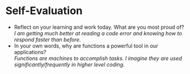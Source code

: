 # Self-Evaluation

- Reflect on your learning and work today. What are you most proud of?\
*I am getting much better at reading a code error and knowing how to respond faster than before.*
- In your own words, why are functions a powerful tool in our applications?\
*Functions are machines to accomplish tasks. I imagine they are used significantly/frequently in higher level coding.*